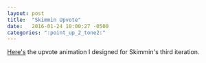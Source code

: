 ```yaml
---
layout: post
title:  "Skimmin Upvote"
date:   2016-01-24 10:00:27 -0500
categories: ":point_up_2_tone2:"
---
```


<p><a href="http://davemuench.com/upvote">Here's</a> the upvote animation I designed for Skimmin's third iteration.</p>
